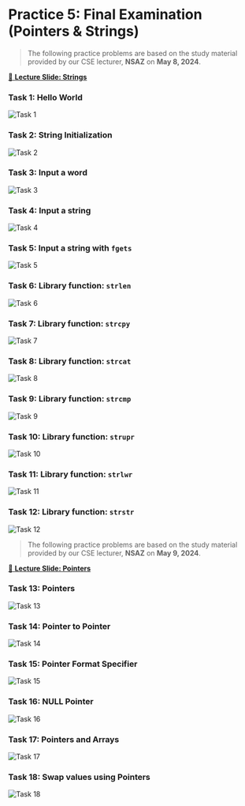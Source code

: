 # Practice 5: Final Examination (Pointers & Strings)

> The following practice problems are based on the study material provided by our CSE lecturer, **NSAZ** on **May 8, 2024**.

[📌 **Lecture Slide: Strings**][1]

### Task 1: Hello World

![Task 1](./preview-01.png)

### Task 2: String Initialization

![Task 2](./preview-02.png)

### Task 3: Input a word

![Task 3](./preview-03.png)

### Task 4: Input a string

![Task 4](./preview-04.png)

### Task 5: Input a string with `fgets`

![Task 5](./preview-05.png)

### Task 6: Library function: `strlen`

![Task 6](./preview-06.png)

### Task 7: Library function: `strcpy`

![Task 7](./preview-07.png)

### Task 8: Library function: `strcat`

![Task 8](./preview-08.png)

### Task 9: Library function: `strcmp`

![Task 9](./preview-09.png)

### Task 10: Library function: `strupr`

![Task 10](./preview-10.png)

### Task 11: Library function: `strlwr`

![Task 11](./preview-11.png)

### Task 12: Library function: `strstr`

![Task 12](./preview-12.png)

> The following practice problems are based on the study material provided by our CSE lecturer, **NSAZ** on **May 9, 2024**.

[📌 **Lecture Slide: Pointers**][0]

### Task 13: Pointers

![Task 13](./preview-13.png)

### Task 14: Pointer to Pointer

![Task 14](./preview-14.png)

### Task 15: Pointer Format Specifier

![Task 15](./preview-15.png)

### Task 16: NULL Pointer

![Task 16](./preview-16.png)

### Task 17: Pointers and Arrays

![Task 17](./preview-17.png)

### Task 18: Swap values using Pointers

![Task 18](./preview-18.png)

<!-- === links === -->

[0]: ./lecture-pointers.pptx
[1]: ./lecture-strings.pptx
[2]: https://www.youtube.com/watch?v=zl9hmnj7BZU&list=PLm6UpFb35TJ54xr6bjrtS9PTFnCz340TF
